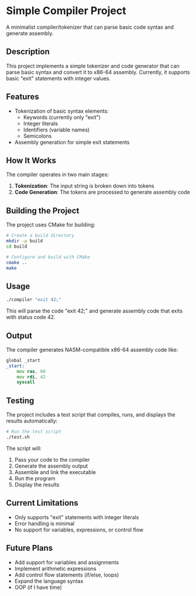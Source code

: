 # Simple Compiler Project

A minimalist compiler/tokenizer that can parse basic code syntax and generate assembly.

## Description

This project implements a simple tokenizer and code generator that can parse basic syntax and convert it to x86-64 assembly. Currently, it supports basic "exit" statements with integer values.

## Features

- Tokenization of basic syntax elements:
  - Keywords (currently only "exit")
  - Integer literals
  - Identifiers (variable names)
  - Semicolons
- Assembly generation for simple exit statements

## How It Works

The compiler operates in two main stages:
1. **Tokenization**: The input string is broken down into tokens
2. **Code Generation**: The tokens are processed to generate assembly code

## Building the Project

The project uses CMake for building:

```bash
# Create a build directory
mkdir -p build
cd build

# Configure and build with CMake
cmake ..
make
```

## Usage

```bash
./compiler "exit 42;"
```

This will parse the code "exit 42;" and generate assembly code that exits with status code 42.

## Output

The compiler generates NASM-compatible x86-64 assembly code like:

```asm
global _start
_start:
    mov rax, 60
    mov rdi, 42
    syscall
```

## Testing

The project includes a test script that compiles, runs, and displays the results automatically:

```bash
# Run the test script
./test.sh
```

The script will:
1. Pass your code to the compiler
2. Generate the assembly output
3. Assemble and link the executable
4. Run the program
5. Display the results

## Current Limitations

- Only supports "exit" statements with integer literals
- Error handling is minimal
- No support for variables, expressions, or control flow

## Future Plans

- Add support for variables and assignments
- Implement arithmetic expressions
- Add control flow statements (if/else, loops)
- Expand the language syntax
- OOP (if I have time)
